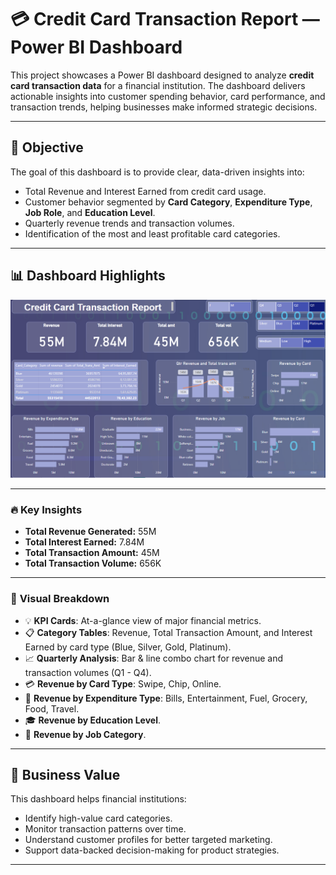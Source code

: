 # 💳 Credit Card Transaction Report — Power BI Dashboard

This project showcases a Power BI dashboard designed to analyze **credit card transaction data** for a financial institution. The dashboard delivers actionable insights into customer spending behavior, card performance, and transaction trends, helping businesses make informed strategic decisions.

---

## 🧾 **Objective**

The goal of this dashboard is to provide clear, data-driven insights into:

- Total Revenue and Interest Earned from credit card usage.
- Customer behavior segmented by **Card Category**, **Expenditure Type**, **Job Role**, and **Education Level**.
- Quarterly revenue trends and transaction volumes.
- Identification of the most and least profitable card categories.

---

## 📊 **Dashboard Highlights**

![Dashboard Preview](./Credit_card_transaction_dashboard.png)

---

### 🔥 **Key Insights**

- **Total Revenue Generated:** 55M  
- **Total Interest Earned:** 7.84M  
- **Total Transaction Amount:** 45M  
- **Total Transaction Volume:** 656K  

---

### 📌 **Visual Breakdown**

- 💡 **KPI Cards**: At-a-glance view of major financial metrics.
- 📋 **Category Tables**: Revenue, Total Transaction Amount, and Interest Earned by card type (Blue, Silver, Gold, Platinum).
- 📈 **Quarterly Analysis**: Bar & line combo chart for revenue and transaction volumes (Q1 - Q4).
- 💳 **Revenue by Card Type**: Swipe, Chip, Online.
- 🧾 **Revenue by Expenditure Type**: Bills, Entertainment, Fuel, Grocery, Food, Travel.
- 🎓 **Revenue by Education Level**.
- 💼 **Revenue by Job Category**.

---

## 🧠 **Business Value**

This dashboard helps financial institutions:

- Identify high-value card categories.
- Monitor transaction patterns over time.
- Understand customer profiles for better targeted marketing.
- Support data-backed decision-making for product strategies.

---
